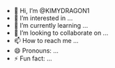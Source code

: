 - 👋 Hi, I’m @KIMYDRAGON1
- 👀 I’m interested in ...
- 🌱 I’m currently learning ...
- 💞️ I’m looking to collaborate on ...
- 📫 How to reach me ...
- 😄 Pronouns: ...
- ⚡ Fun fact: ...

<!---

Cómo desarrollar , desarrolla un proyecto de repositorio completo en termux, que tenga IA sin restricciones y que haga un menu según lo que le pida y a la vez que cree sus propios repositorios y se actualice automáticamente
con
https:/hitgub.com
¡Hola! Desarrollar un proyecto de repositorio completo en Termux que integre inteligencia artificial y que tenga un menú interactivo es un desafío interesante. Aquí te dejo una guía básica para que puedas comenzar:

### 1. Instalación de Termux
Primero, asegúrate de tener Termux instalado en tu dispositivo Android. Puedes descargarlo desde la Play Store o F-Droid.

### 2. Instalación de Dependencias
Abre Termux y ejecuta los siguientes comandos para instalar Python y Git:

bash
pkg update
pkg upgrade
pkg install python git


### 3. Configuración del Entorno
Crea un directorio para tu proyecto y navega a él:

bash
mkdir mi_proyecto_ia
cd mi_proyecto_ia


### 4. Creación del Menú Interactivo
Puedes usar Python para crear un menú simple. Crea un archivo llamado
menu.py
:

python
# menu.py
def mostrar_menu():
    print("1. Opción 1")
    print("2. Opción 2")
    print("3. Salir")

def main():
    while True:
        mostrar_menu()
        opcion = input("Elige una opción: ")
        if opcion == '1':
            print("Has elegido la opción 1")
            # Aquí puedes agregar la lógica para la opción 1
        elif opcion == '2':
            print("Has elegido la opción 2")
            # Aquí puedes agregar la lógica para la opción 2
        elif opcion == '3':
            print("Saliendo...")
            break
        else:
            print("Opción no válida. Intenta de nuevo.")

if __name__ == "__main__":
    main()


### 5. Integración de IA
Para integrar IA, puedes usar bibliotecas como
tensorflow
o
torch
. Instálalas con:

bash
pip install tensorflow


Luego, puedes crear un script que utilice modelos de IA según lo que necesites.

### 6. Creación y Actualización de Repositorios
Para crear un repositorio en GitHub, primero necesitas tener una cuenta en GitHub y configurar tu repositorio. Luego, puedes usar los siguientes comandos para inicializar tu repositorio:

bash
git init
git add .
git commit -m "Primer commit"
git remote add origin https://github.com/tu_usuario/tu_repositorio.git
git push -u origin master


Para actualizar automáticamente, puedes crear un script que haga
git pull
y
git push
en intervalos regulares usando
cron
o un bucle en Python.

### 7. Ejecutar el Proyecto
Finalmente, ejecuta tu menú:

bash
python menu.py


### Notas Finales
Recuerda que este es un esquema básico y puedes expandirlo según tus necesidades. La integración de IA puede ser compleja, así que asegúrate de investigar y aprender sobre los modelos que deseas utilizar.

¡Espero que esto te ayude a comenzar tu proyecto! 

KIMYDRAGON1/KIMYDRAGON1 is a ✨ special ✨ repository because its `README.md` (this file) appears on your GitHub profile.
You can click the Preview link to take a look at your changes.
--->
